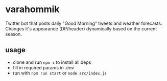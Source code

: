 # varahommik
 Twitter bot that posts daily "Good Morning" tweets and weather forecasts. Changes it's appearance (DP/header) dynamically based on the current season. 

## usage
- clone and run `npm i` to install all deps
- fill in required params in .env
- run with `npm run start` or `node src/index.js`
